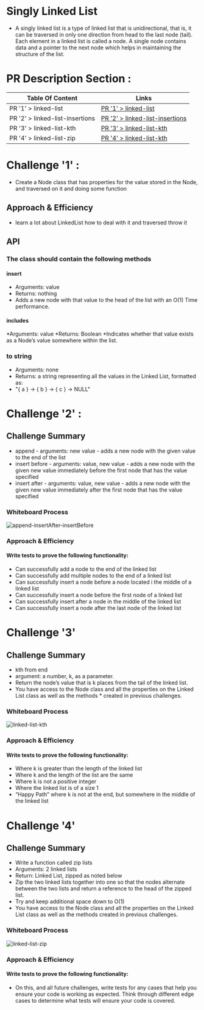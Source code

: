 # Singly Linked List
<!-- Short summary or background information -->
* A singly linked list is a type of linked list that is unidirectional, that is, it can be traversed in only one direction from head to the last node (tail). Each element in a linked list is called a node. A single node contains data and a pointer to the next node which helps in maintaining the structure of the list.

# PR Description Section :

| Table Of Content                               | Links                                       |
| ---------------------------------------------- | ------------------------------------------- |
| PR '1' > linked-list                           | [PR '1' > linked-list](https://github.com/RihanFoudeh/data-structures-and-algorithms/tree/linked-list)|
| PR '2' > linked-list-insertions                | [PR '2' > linked-list-insertions](https://github.com/RihanFoudeh/data-structures-and-algorithms/tree/linked-list-insertions)|
| PR '3' > linked-list-kth                       | [PR '3' > linked-list-kth](https://github.com/RihanFoudeh/data-structures-and-algorithms/tree/linked-list-kth)|
| PR '4' > linked-list-zip                       | [PR '4' > linked-list-kth](https://github.com/RihanFoudeh/data-structures-and-algorithms/tree/linked-list-zip)|



# Challenge '1' :
<!-- Description of the challenge -->
* Create a Node class that has properties for the value stored in the Node, and traversed on it and doing some function

## Approach & Efficiency
<!-- What approach did you take? Why? What is the Big O space/time for this approach? -->
* learn a lot about LinkedList how to deal with it and traversed throw it

## API
<!-- Description of each method publicly available to your Linked List -->
### The class should contain the following methods

#### insert

* Arguments: value
* Returns: nothing
* Adds a new node with that value to the head of the list with an O(1) Time performance.

#### includes

*Arguments: value
*Returns: Boolean
*Indicates whether that value exists as a Node’s value somewhere within the list.

### to string

* Arguments: none
* Returns: a string representing all the values in the Linked List, formatted as:
* "{ a } -> { b } -> { c } -> NULL"




# Challenge '2' :

## Challenge Summary
<!-- Description of the challenge -->
* append
      - arguments: new value
      - adds a new node with the given value to the end of the list
* insert before
      - arguments: value, new value
      - adds a new node with the given new value immediately before the first node that has the value specified
* insert after
      - arguments: value, new value
      - adds a new node with the given new value immediately after the first node that has the value specified

### Whiteboard Process
![append-insertAfter-insertBefore](https://user-images.githubusercontent.com/73611547/140833832-8e3b4eab-349c-4083-bd82-e1c60b0072cb.jpg)


<!-- ![Append InsertAfter InsertBefore](../whiteboard/append-insertAfter-insertBefore.jpg) -->

### Approach & Efficiency
<!-- What approach did you take? Why? What is the Big O space/time for this approach? -->
#### Write tests to prove the following functionality:

* Can successfully add a node to the end of the linked list
* Can successfully add multiple nodes to the end of a linked list
* Can successfully insert a node before a node located i the middle of a linked list
* Can successfully insert a node before the first node of a linked list
* Can successfully insert after a node in the middle of the linked list
* Can successfully insert a node after the last node of the linked list


# Challenge '3'

## Challenge Summary
<!-- Description of the challenge -->
* kth from end
* argument: a number, k, as a parameter.
* Return the node’s value that is k places from the tail of the linked list.
* You have access to the Node class and all the properties on the Linked List class as well as the methods * created in previous challenges.

### Whiteboard Process
<!-- Embedded whiteboard image -->
![linked-list-kth](https://user-images.githubusercontent.com/73611547/140833916-8931c6d7-58eb-444f-a8d8-4d7770f5e479.jpg)


### Approach & Efficiency
<!-- What approach did you take? Why? What is the Big O space/time for this approach? -->
#### Write tests to prove the following functionality:

* Where k is greater than the length of the linked list
* Where k and the length of the list are the same
* Where k is not a positive integer
* Where the linked list is of a size 1
* “Happy Path” where k is not at the end, but somewhere in the middle of the linked list

<!-- ############################################################################################################################################### -->

# Challenge '4'

## Challenge Summary
<!-- Description of the challenge -->
* Write a function called zip lists
* Arguments: 2 linked lists
* Return: Linked List, zipped as noted below
* Zip the two linked lists together into one so that the nodes alternate between the two lists and return a reference to the head of the zipped list.
* Try and keep additional space down to O(1)
* You have access to the Node class and all the properties on the Linked List class as well as the methods created in previous challenges.

### Whiteboard Process
<!-- Embedded whiteboard image -->
![linked-list-zip](https://user-images.githubusercontent.com/73611547/141009754-8510c304-8240-44f2-aa6e-152ad81cd959.jpg)


### Approach & Efficiency
<!-- What approach did you take? Why? What is the Big O space/time for this approach? -->
#### Write tests to prove the following functionality:

* On this, and all future challenges, write tests for any cases that help you ensure your code is working as expected. Think through different edge cases to determine what tests will ensure your code is covered.




